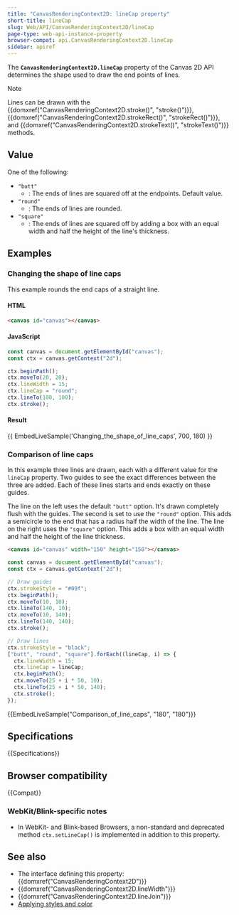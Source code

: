 ```yaml
---
title: "CanvasRenderingContext2D: lineCap property"
short-title: lineCap
slug: Web/API/CanvasRenderingContext2D/lineCap
page-type: web-api-instance-property
browser-compat: api.CanvasRenderingContext2D.lineCap
sidebar: apiref
---
```


The
**`CanvasRenderingContext2D.lineCap`**
property of the Canvas 2D API determines the shape used to draw the end points of lines.

> [!NOTE]
> Lines can be drawn with the
> {{domxref("CanvasRenderingContext2D.stroke()", "stroke()")}}, {{domxref("CanvasRenderingContext2D.strokeRect()", "strokeRect()")}},
> and {{domxref("CanvasRenderingContext2D.strokeText()", "strokeText()")}} methods.

## Value

One of the following:

- `"butt"`
  - : The ends of lines are squared off at the endpoints. Default value.
- `"round"`
  - : The ends of lines are rounded.
- `"square"`
  - : The ends of lines are squared off by adding a box with an equal width and half the
    height of the line's thickness.

## Examples

### Changing the shape of line caps

This example rounds the end caps of a straight line.

#### HTML

```html
<canvas id="canvas"></canvas>
```

#### JavaScript

```js
const canvas = document.getElementById("canvas");
const ctx = canvas.getContext("2d");

ctx.beginPath();
ctx.moveTo(20, 20);
ctx.lineWidth = 15;
ctx.lineCap = "round";
ctx.lineTo(100, 100);
ctx.stroke();
```

#### Result

{{ EmbedLiveSample('Changing_the_shape_of_line_caps', 700, 180) }}

### Comparison of line caps

In this example three lines are drawn, each with a different value for the
`lineCap` property. Two guides to see the exact differences between the three
are added. Each of these lines starts and ends exactly on these guides.

The line on the left uses the default `"butt"` option. It's drawn completely
flush with the guides. The second is set to use the `"round"` option. This
adds a semicircle to the end that has a radius half the width of the line. The line on
the right uses the `"square"` option. This adds a box with an equal width and
half the height of the line thickness.

```html hidden
<canvas id="canvas" width="150" height="150"></canvas>
```

```js
const canvas = document.getElementById("canvas");
const ctx = canvas.getContext("2d");

// Draw guides
ctx.strokeStyle = "#09f";
ctx.beginPath();
ctx.moveTo(10, 10);
ctx.lineTo(140, 10);
ctx.moveTo(10, 140);
ctx.lineTo(140, 140);
ctx.stroke();

// Draw lines
ctx.strokeStyle = "black";
["butt", "round", "square"].forEach((lineCap, i) => {
  ctx.lineWidth = 15;
  ctx.lineCap = lineCap;
  ctx.beginPath();
  ctx.moveTo(25 + i * 50, 10);
  ctx.lineTo(25 + i * 50, 140);
  ctx.stroke();
});
```

{{EmbedLiveSample("Comparison_of_line_caps", "180", "180")}}

## Specifications

{{Specifications}}

## Browser compatibility

{{Compat}}

### WebKit/Blink-specific notes

- In WebKit- and Blink-based Browsers, a non-standard and deprecated method
  `ctx.setLineCap()` is implemented in addition to this property.

## See also

- The interface defining this property: {{domxref("CanvasRenderingContext2D")}}
- {{domxref("CanvasRenderingContext2D.lineWidth")}}
- {{domxref("CanvasRenderingContext2D.lineJoin")}}
- [Applying styles and color](/en-US/docs/Web/API/Canvas_API/Tutorial/Applying_styles_and_colors)
